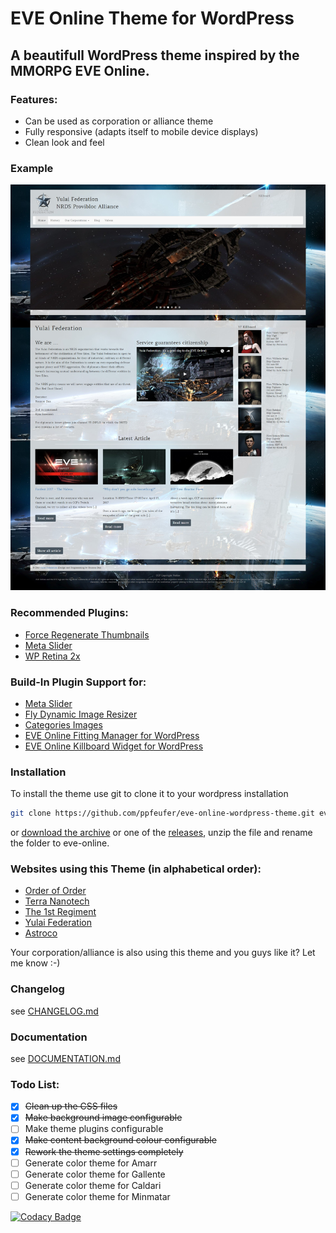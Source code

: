 # EVE Online Theme for WordPress

## A beautifull WordPress theme inspired by the MMORPG EVE Online.

### Features:
* Can be used as corporation or alliance theme
* Fully responsive (adapts itself to mobile device displays)
* Clean look and feel

### Example
![](documentation/images/theme.jpg)

### Recommended Plugins:
* [Force Regenerate Thumbnails](https://wordpress.org/plugins/force-regenerate-thumbnails/)
* [Meta Slider](https://wordpress.org/plugins/ml-slider/)
* [WP Retina 2x](https://wordpress.org/plugins/wp-retina-2x/)

### Build-In Plugin Support for:
* [Meta Slider](https://wordpress.org/plugins/ml-slider/)
* [Fly Dynamic Image Resizer](https://wordpress.org/plugins/fly-dynamic-image-resizer/)
* [Categories Images](https://wordpress.org/plugins/categories-images/)
* [EVE Online Fitting Manager for WordPress](https://github.com/ppfeufer/eve-online-fitting-manager)
* [EVE Online Killboard Widget for WordPress](https://github.com/ppfeufer/eve-online-killboard-widget)

### Installation
To install the theme use git to clone it to your wordpress installation
```bash
git clone https://github.com/ppfeufer/eve-online-wordpress-theme.git eve-online
```
or [download the archive](https://github.com/ppfeufer/eve-online-wordpress-theme/archive/master.zip) or one of the [releases](https://github.com/ppfeufer/eve-online-wordpress-theme/releases), unzip the file and rename the folder to eve-online.

### Websites using this Theme (in alphabetical order):
* [Order of Order](http://www.orden.space/)
* [Terra Nanotech](https://terra-nanotech.de/)
* [The 1st Regiment](http://the1stregiment.tk/)
* [Yulai Federation](https://yulaifederation.net/)
* [Astroco](http://astroco.net/)

Your corporation/alliance is also using this theme and you guys like it? Let me know :-)

### Changelog
see [CHANGELOG.md](CHANGELOG.md)

### Documentation
see [DOCUMENTATION.md](documentation/DOCUMENTATION.md)

### Todo List:
- [x] ~~Clean up the CSS files~~
- [x] ~~Make background image configurable~~
- [ ] Make theme plugins configurable
- [x] ~~Make content background colour configurable~~
- [x] ~~Rework the theme settings completely~~
- [ ] Generate color theme for Amarr
- [ ] Generate color theme for Gallente
- [ ] Generate color theme for Caldari
- [ ] Generate color theme for Minmatar

[![Codacy Badge](https://api.codacy.com/project/badge/Grade/c8b761e59d9e4483a51bfce0c99d9d68)](https://www.codacy.com/app/ppfeufer/eve-online-wordpress-theme?utm_source=github.com&utm_medium=referral&utm_content=ppfeufer/eve-online-wordpress-theme&utm_campaign=badger)
